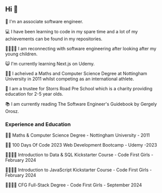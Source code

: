## Hi 👋

👋 I'm an associate software engineer.

💻 I have been learning to code in my spare time and a lot of my achievements can be found in my repositories.

👨‍👩‍👧‍👦 I am reconnecting with software engineering after looking after my young children.

😺 I'm currently learning Next.js on Udemy.

👩‍🎓 I acheived a Maths and Computer Science Degree at Nottingham University in 2011 whilst competing as an international athlete.

💖 I am a trustee for Storrs Road Pre School which is a charity providing education for 2-5 year olds.

📚 I am currently reading The Software Engineer's Guidebook by Gergely Orosz.

### Experience and Education
👩‍🎓 Maths & Computer Science Degree - Nottingham University - 2011

👩‍🏫 100 Days Of Code 2023 Web Development Bootcamp - Udemy -2023

👨‍👨‍👦‍👦 Introduction to Data & SQL Kickstarter Course - Code First Girls - February 2024

👨‍👨‍👦‍👦 Introduction to JavaScript Kickstarter Course - Code First Girls - February 2024

👨‍👨‍👦‍👦 CFG Full-Stack Degree - Code First Girls - September 2024
